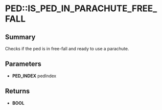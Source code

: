 # PED::IS_PED_IN_PARACHUTE_FREE_FALL

## Summary
Checks if the ped is in free-fall and ready to use a parachute.

## Parameters
* **PED_INDEX** pedIndex

## Returns
* **BOOL**